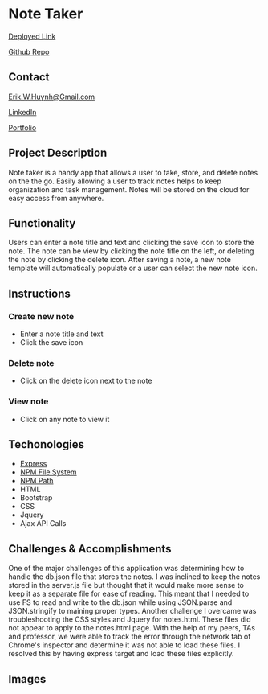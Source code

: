 # Note Taker
[Deployed Link](https://e-huynh-note-taker.herokuapp.com/)

[Github Repo](https://github.com/E-Huynh/note_taker)

## Contact

Erik.W.Huynh@Gmail.com

[LinkedIn](https://www.linkedin.com/in/erik-huynh-228321196/)

[Portfolio](https://e-huynh.github.io/updated_portfolio/)

## Project Description
Note taker is a handy app that allows a user to take, store, and delete notes on the the go. Easily allowing a user to track notes helps to keep organization and task management. Notes will be stored on the cloud for easy access from anywhere.
## Functionality
Users can enter a note title and text and clicking the save icon to store the note. The note can be view by clicking the note title on the left, or deleting the note by clicking the delete icon. After saving a note, a new note template will automatically populate or a user can select the new note icon.
## Instructions
  ### Create new note
  * Enter a note title and text
  * Click the save icon
  ### Delete note
  * Click on the delete icon next to the note
  ### View note
  * Click on any note to view it
## Techonologies
  * [Express](https://expressjs.com/)
  * [NPM File System](https://nodejs.org/api/fs.html)
  * [NPM Path](https://nodejs.org/docs/latest/api/path.html)
  * HTML
  * Bootstrap
  * CSS
  * Jquery
  * Ajax API Calls
## Challenges & Accomplishments
One of the major challenges of this application was determining how to handle the db.json file that stores the notes. I was inclined to keep the notes stored in the server.js file but thought that it would make more sense to keep it as a separate file for ease of reading. This meant that I needed to use FS to read and write to the db.json while using JSON.parse and JSON.stringify to maining proper types.
Another challenge I overcame was troubleshooting the CSS styles and Jquery for notes.html. These files did not appear to apply to the notes.html page. With the help of my peers, TAs and professor, we were able to track the error through the network tab of Chrome's inspector and determine it was not able to load these files. I resolved this by having express target and load these files explicitly.
## Images

